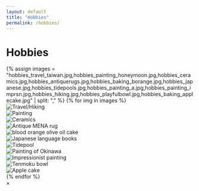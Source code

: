 ```yaml
---
layout: default
title: "Hobbies"
permalink: /hobbies/
---
```


<div class="banner">
  <h1>Hobbies</h1>
</div>

<main>
  <div class="gallery">
    <!-- 3 columns per row: use a responsive CSS grid -->
    {% assign images = "hobbies_travel_taiwan.jpg,hobbies_painting_honeymoon.jpg,hobbies_ceramics.jpg,hobbies_antiquerugs.jpg,hobbies_baking_borange.jpg,hobbies_japanese.jpg,hobbies_tidepools.jpg,hobbies_painting_a.jpg,hobbies_painting_imprsn.jpg,hobbies_hiking.jpg,hobbies_playfulbowl.jpg,hobbies_baking_applecake.jpg" | split: "," %}
    {% for img in images %}
    <div class="gallery-item">
      <img src="/assets/images/hobbies_travel_taiwan.jpg" alt="Travel/Hiking" class="gallery-thumb" data-caption="Traveling in Taiwan, hiking Bitoujiao Trail (鼻頭角步道)">
    </div>
    <div class="gallery-item">
      <img src="/assets/images/hobbies_painting_honeymoon.jpg" alt="Painting" class="gallery-thumb" data-caption="My painting of a hike from my honeymoon, in Gourdon, France">
    </div>
    <div class="gallery-item">
      <img src="/assets/images/hobbies_ceramics.jpg" alt="Ceramics" class="gallery-thumb" data-caption="I like making functional ceramics, although I throw sparingly">
    </div>
    <div class="gallery-item">
      <img src="/assets/images/hobbies_antiquerugs.jpg" alt="Antique MENA rug" class="gallery-thumb" data-caption="My friend's father introduced me to antique rugs from MENA and South Asia, and ever since I've loved going to window shopping">
    </div>
    <div class="gallery-item">
      <img src="/assets/images/hobbies_baking_borange.jpg" alt="blood orange olive oil cake" class="gallery-thumb" data-caption="Baking became a hobby of mine during the pandemic; this recipe is from Claire Saffitz">
    </div>
    <div class="gallery-item">
      <img src="/assets/images/hobbies_japanese.jpg" alt="Japanese language books" class="gallery-thumb" data-caption="I absolutely love learning languages. In the past few years, I've studied Japanese so that I can speak with my husband's family and friends">
    </div>
    <div class="gallery-item">
      <img src="/assets/images/hobbies_tidepools.jpg" alt="Tidepool" class="gallery-thumb" data-caption="Reecently became interested in tidepooling. Pictured here is a starfish the size of my foot">
    </div>
    <div class="gallery-item">
      <img src="/assets/images/hobbies_painting_a.jpg" alt="Painting of Okinawa" class="gallery-thumb" data-caption="My mother is a painter, and I think that her style heavily influenced my landscapes">
    </div>
    <div class="gallery-item">
      <img src="/assets/images/hobbies_painting_imprsn.jpg" alt="Impressionist painting" class="gallery-thumb" data-caption="Recently, I've explored other styles, though. This was an impressionist piece that I made for my brother-in-law">
    </div>
    <div class="gallery-item">
      <img src="/assets/images/hobbies_playfulbowl.jpg" alt="Tenmoku bowl" class="gallery-thumb" data-caption="I glazed this bowl with tenmoku over a glossy white underglaze. Liked the drip effect">
    </div>
    <div class="gallery-item">
      <img src="/assets/images/hobbies_baking_applecake.jpg" alt="Apple cake" class="gallery-thumb" data-caption="Come autumn, I start to bake all things apple">
    </div>
    {% endfor %}
  </div>
</main>

<!-- Modal for image preview -->
<div id="gallery-modal" class="gallery-modal">
  <span class="close-modal">&times;</span>
  <img class="modal-content-img">
  <div class="modal-caption"></div>
</div>

<script src="/assets/js/gallery.js"></script>
